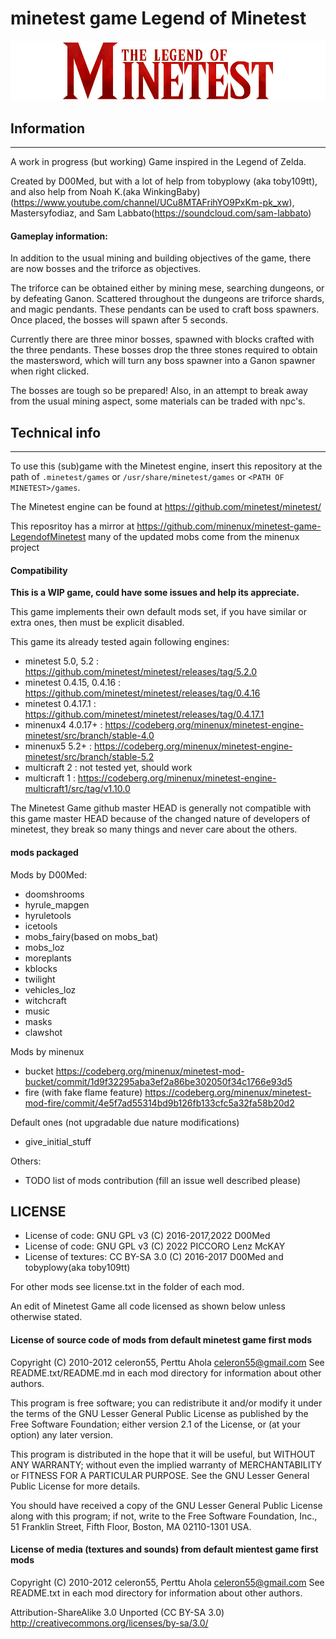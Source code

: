 minetest game Legend of Minetest
==================================

![menu/header.png](menu/header.png)

## Information
--------------

A work in progress (but working) Game inspired in the Legend of Zelda.

Created by D00Med, but with a lot of help from tobyplowy (aka toby109tt),
and also help from Noah K.(aka WinkingBaby)(https://www.youtube.com/channel/UCu8MTAFrihYO9PxKm-pk_xw), Mastersyfodiaz, and Sam Labbato(https://soundcloud.com/sam-labbato)

#### Gameplay information:

In addition to the usual mining and building objectives of the game, there 
are now bosses and the triforce as objectives. 

The triforce can be obtained either by mining mese, searching dungeons, 
or by defeating Ganon. Scattered throughout the dungeons are triforce shards, 
and magic pendants. These pendants can be used to craft boss spawners. 
Once placed, the bosses will spawn after 5 seconds. 

Currently there are three minor bosses, spawned with blocks crafted with 
the three pendants. These bosses drop the three stones required to obtain 
the mastersword, which will turn any boss spawner into a Ganon spawner 
when right clicked. 

The bosses are tough so be prepared! Also, in an attempt to break away from 
the usual mining aspect, some materials can be traded with npc's.

## Technical info
-----------------

To use this (sub)game with the Minetest engine, insert this repository 
at the path of `.minetest/games` or `/usr/share/minetest/games` or `<PATH OF MINETEST>/games`.

The Minetest engine can be found at https://github.com/minetest/minetest/

This reposritoy has a mirror at https://github.com/minenux/minetest-game-LegendofMinetest 
many of the updated mobs come from the minenux project

#### Compatibility

**This is a WIP game, could have some issues and help its appreciate.**

This game implements their own default mods set, if you have similar or 
extra ones, then must be explicit disabled.

This game its already tested again following engines:

* minetest 5.0, 5.2 : https://github.com/minetest/minetest/releases/tag/5.2.0
* minetest 0.4.15, 0.4.16 : https://github.com/minetest/minetest/releases/tag/0.4.16
* minetest 0.4.17.1 : https://github.com/minetest/minetest/releases/tag/0.4.17.1
* minenux4 4.0.17+ : https://codeberg.org/minenux/minetest-engine-minetest/src/branch/stable-4.0
* minenux5 5.2+ : https://codeberg.org/minenux/minetest-engine-minetest/src/branch/stable-5.2
* multicraft 2 : not tested yet, should work
* multicraft 1 : https://codeberg.org/minenux/minetest-engine-multicraft1/src/tag/v1.10.0

The Minetest Game github master HEAD is generally not compatible with this game
master HEAD because of the changed nature of developers of minetest, 
they break so many things and never care about the others.

#### mods packaged

Mods by D00Med:

* doomshrooms
* hyrule_mapgen
* hyruletools
* icetools
* mobs_fairy(based on mobs_bat)
* mobs_loz
* moreplants
* kblocks
* twilight
* vehicles_loz
* witchcraft
* music
* masks
* clawshot

Mods by minenux

* bucket https://codeberg.org/minenux/minetest-mod-bucket/commit/1d9f32295aba3ef2a86be302050f34c1766e93d5
* fire (with fake flame feature) https://codeberg.org/minenux/minetest-mod-fire/commit/4e5f7ad55314bd9b126fb133cfc5a32fa58b20d2

Default ones (not upgradable due nature modifications)

* give_initial_stuff 

Others:

* TODO list of mods contribution (fill an issue well described please)

## LICENSE

* License of code: GNU GPL v3 (C) 2016-2017,2022 D00Med
* License of code: GNU GPL v3 (C) 2022 PICCORO Lenz McKAY
* License of textures: CC BY-SA 3.0 (C) 2016-2017 D00Med and tobyplowy(aka toby109tt)

For other mods see license.txt in the folder of each mod.

An edit of Minetest Game all code licensed as shown below unless otherwise stated.

#### License of source code of mods from default minetest game first mods

Copyright (C) 2010-2012 celeron55, Perttu Ahola <celeron55@gmail.com>
See README.txt/README.md in each mod directory for information about other authors.

This program is free software; you can redistribute it and/or modify
it under the terms of the GNU Lesser General Public License as published by
the Free Software Foundation; either version 2.1 of the License, or
(at your option) any later version.

This program is distributed in the hope that it will be useful,
but WITHOUT ANY WARRANTY; without even the implied warranty of
MERCHANTABILITY or FITNESS FOR A PARTICULAR PURPOSE.  See the
GNU Lesser General Public License for more details.

You should have received a copy of the GNU Lesser General Public License along
with this program; if not, write to the Free Software Foundation, Inc.,
51 Franklin Street, Fifth Floor, Boston, MA 02110-1301 USA.

#### License of media (textures and sounds) from default mientest game first mods

Copyright (C) 2010-2012 celeron55, Perttu Ahola <celeron55@gmail.com>
See README.txt in each mod directory for information about other authors.

Attribution-ShareAlike 3.0 Unported (CC BY-SA 3.0)
http://creativecommons.org/licenses/by-sa/3.0/


